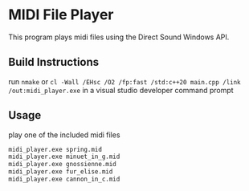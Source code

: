 # MIDI File Player

This program plays midi files using the Direct Sound Windows API.

## Build Instructions

run `nmake` or `cl -Wall /EHsc /O2 /fp:fast /std:c++20 main.cpp /link /out:midi_player.exe`
in a visual studio developer command prompt

## Usage

play one of the included midi files

```bat
midi_player.exe spring.mid
midi_player.exe minuet_in_g.mid
midi_player.exe gnossienne.mid
midi_player.exe fur_elise.mid
midi_player.exe cannon_in_c.mid
```
